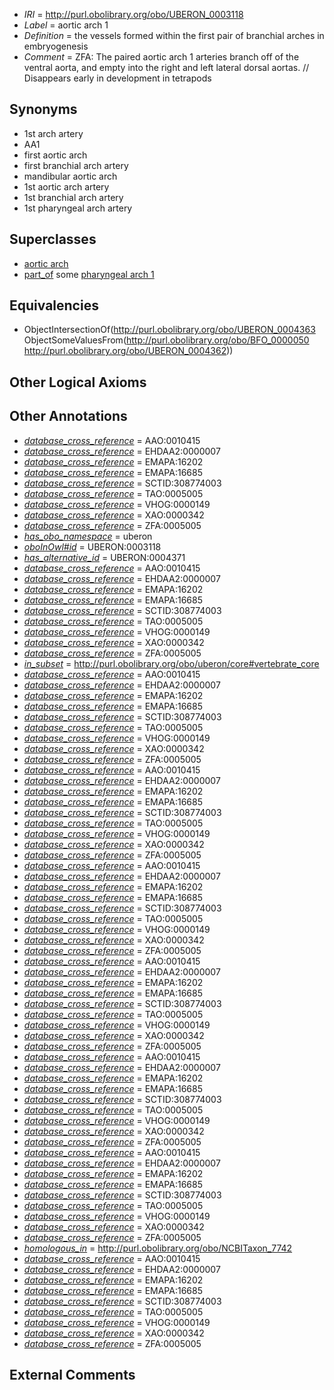  * *IRI* = http://purl.obolibrary.org/obo/UBERON_0003118
 * *Label* = aortic arch 1
 * *Definition* = the vessels formed within the first pair of branchial arches in embryogenesis
 * *Comment* = ZFA: The paired aortic arch 1 arteries branch off of the ventral aorta, and empty into the right and left lateral dorsal aortas. // Disappears early in development in tetrapods

## Synonyms

 * 1st arch artery
 * AA1
 * first aortic arch
 * first branchial arch artery
 * mandibular aortic arch
 * 1st aortic arch artery
 * 1st branchial arch artery
 * 1st pharyngeal arch artery

## Superclasses

 * [aortic arch](../../UBERON/63/UBERON_0004363.md)
 * [part_of](../../BFO/50/BFO_0000050.md) some [pharyngeal arch 1](../../UBERON/62/UBERON_0004362.md)

## Equivalencies

 * ObjectIntersectionOf(<http://purl.obolibrary.org/obo/UBERON_0004363> ObjectSomeValuesFrom(<http://purl.obolibrary.org/obo/BFO_0000050> <http://purl.obolibrary.org/obo/UBERON_0004362>))

## Other Logical Axioms


## Other Annotations

 * *[database_cross_reference](../../ef/oboInOwl#hasDbXref.md)* = AAO:0010415
 * *[database_cross_reference](../../ef/oboInOwl#hasDbXref.md)* = EHDAA2:0000007
 * *[database_cross_reference](../../ef/oboInOwl#hasDbXref.md)* = EMAPA:16202
 * *[database_cross_reference](../../ef/oboInOwl#hasDbXref.md)* = EMAPA:16685
 * *[database_cross_reference](../../ef/oboInOwl#hasDbXref.md)* = SCTID:308774003
 * *[database_cross_reference](../../ef/oboInOwl#hasDbXref.md)* = TAO:0005005
 * *[database_cross_reference](../../ef/oboInOwl#hasDbXref.md)* = VHOG:0000149
 * *[database_cross_reference](../../ef/oboInOwl#hasDbXref.md)* = XAO:0000342
 * *[database_cross_reference](../../ef/oboInOwl#hasDbXref.md)* = ZFA:0005005
 * *[has_obo_namespace](../../ce/oboInOwl#hasOBONamespace.md)* = uberon
 * *[oboInOwl#id](../../id/oboInOwl#id.md)* = UBERON:0003118
 * *[has_alternative_id](../../Id/oboInOwl#hasAlternativeId.md)* = UBERON:0004371
 * *[database_cross_reference](../../ef/oboInOwl#hasDbXref.md)* = AAO:0010415
 * *[database_cross_reference](../../ef/oboInOwl#hasDbXref.md)* = EHDAA2:0000007
 * *[database_cross_reference](../../ef/oboInOwl#hasDbXref.md)* = EMAPA:16202
 * *[database_cross_reference](../../ef/oboInOwl#hasDbXref.md)* = EMAPA:16685
 * *[database_cross_reference](../../ef/oboInOwl#hasDbXref.md)* = SCTID:308774003
 * *[database_cross_reference](../../ef/oboInOwl#hasDbXref.md)* = TAO:0005005
 * *[database_cross_reference](../../ef/oboInOwl#hasDbXref.md)* = VHOG:0000149
 * *[database_cross_reference](../../ef/oboInOwl#hasDbXref.md)* = XAO:0000342
 * *[database_cross_reference](../../ef/oboInOwl#hasDbXref.md)* = ZFA:0005005
 * *[in_subset](../../et/oboInOwl#inSubset.md)* = http://purl.obolibrary.org/obo/uberon/core#vertebrate_core
 * *[database_cross_reference](../../ef/oboInOwl#hasDbXref.md)* = AAO:0010415
 * *[database_cross_reference](../../ef/oboInOwl#hasDbXref.md)* = EHDAA2:0000007
 * *[database_cross_reference](../../ef/oboInOwl#hasDbXref.md)* = EMAPA:16202
 * *[database_cross_reference](../../ef/oboInOwl#hasDbXref.md)* = EMAPA:16685
 * *[database_cross_reference](../../ef/oboInOwl#hasDbXref.md)* = SCTID:308774003
 * *[database_cross_reference](../../ef/oboInOwl#hasDbXref.md)* = TAO:0005005
 * *[database_cross_reference](../../ef/oboInOwl#hasDbXref.md)* = VHOG:0000149
 * *[database_cross_reference](../../ef/oboInOwl#hasDbXref.md)* = XAO:0000342
 * *[database_cross_reference](../../ef/oboInOwl#hasDbXref.md)* = ZFA:0005005
 * *[database_cross_reference](../../ef/oboInOwl#hasDbXref.md)* = AAO:0010415
 * *[database_cross_reference](../../ef/oboInOwl#hasDbXref.md)* = EHDAA2:0000007
 * *[database_cross_reference](../../ef/oboInOwl#hasDbXref.md)* = EMAPA:16202
 * *[database_cross_reference](../../ef/oboInOwl#hasDbXref.md)* = EMAPA:16685
 * *[database_cross_reference](../../ef/oboInOwl#hasDbXref.md)* = SCTID:308774003
 * *[database_cross_reference](../../ef/oboInOwl#hasDbXref.md)* = TAO:0005005
 * *[database_cross_reference](../../ef/oboInOwl#hasDbXref.md)* = VHOG:0000149
 * *[database_cross_reference](../../ef/oboInOwl#hasDbXref.md)* = XAO:0000342
 * *[database_cross_reference](../../ef/oboInOwl#hasDbXref.md)* = ZFA:0005005
 * *[database_cross_reference](../../ef/oboInOwl#hasDbXref.md)* = AAO:0010415
 * *[database_cross_reference](../../ef/oboInOwl#hasDbXref.md)* = EHDAA2:0000007
 * *[database_cross_reference](../../ef/oboInOwl#hasDbXref.md)* = EMAPA:16202
 * *[database_cross_reference](../../ef/oboInOwl#hasDbXref.md)* = EMAPA:16685
 * *[database_cross_reference](../../ef/oboInOwl#hasDbXref.md)* = SCTID:308774003
 * *[database_cross_reference](../../ef/oboInOwl#hasDbXref.md)* = TAO:0005005
 * *[database_cross_reference](../../ef/oboInOwl#hasDbXref.md)* = VHOG:0000149
 * *[database_cross_reference](../../ef/oboInOwl#hasDbXref.md)* = XAO:0000342
 * *[database_cross_reference](../../ef/oboInOwl#hasDbXref.md)* = ZFA:0005005
 * *[database_cross_reference](../../ef/oboInOwl#hasDbXref.md)* = AAO:0010415
 * *[database_cross_reference](../../ef/oboInOwl#hasDbXref.md)* = EHDAA2:0000007
 * *[database_cross_reference](../../ef/oboInOwl#hasDbXref.md)* = EMAPA:16202
 * *[database_cross_reference](../../ef/oboInOwl#hasDbXref.md)* = EMAPA:16685
 * *[database_cross_reference](../../ef/oboInOwl#hasDbXref.md)* = SCTID:308774003
 * *[database_cross_reference](../../ef/oboInOwl#hasDbXref.md)* = TAO:0005005
 * *[database_cross_reference](../../ef/oboInOwl#hasDbXref.md)* = VHOG:0000149
 * *[database_cross_reference](../../ef/oboInOwl#hasDbXref.md)* = XAO:0000342
 * *[database_cross_reference](../../ef/oboInOwl#hasDbXref.md)* = ZFA:0005005
 * *[database_cross_reference](../../ef/oboInOwl#hasDbXref.md)* = AAO:0010415
 * *[database_cross_reference](../../ef/oboInOwl#hasDbXref.md)* = EHDAA2:0000007
 * *[database_cross_reference](../../ef/oboInOwl#hasDbXref.md)* = EMAPA:16202
 * *[database_cross_reference](../../ef/oboInOwl#hasDbXref.md)* = EMAPA:16685
 * *[database_cross_reference](../../ef/oboInOwl#hasDbXref.md)* = SCTID:308774003
 * *[database_cross_reference](../../ef/oboInOwl#hasDbXref.md)* = TAO:0005005
 * *[database_cross_reference](../../ef/oboInOwl#hasDbXref.md)* = VHOG:0000149
 * *[database_cross_reference](../../ef/oboInOwl#hasDbXref.md)* = XAO:0000342
 * *[database_cross_reference](../../ef/oboInOwl#hasDbXref.md)* = ZFA:0005005
 * *[database_cross_reference](../../ef/oboInOwl#hasDbXref.md)* = AAO:0010415
 * *[database_cross_reference](../../ef/oboInOwl#hasDbXref.md)* = EHDAA2:0000007
 * *[database_cross_reference](../../ef/oboInOwl#hasDbXref.md)* = EMAPA:16202
 * *[database_cross_reference](../../ef/oboInOwl#hasDbXref.md)* = EMAPA:16685
 * *[database_cross_reference](../../ef/oboInOwl#hasDbXref.md)* = SCTID:308774003
 * *[database_cross_reference](../../ef/oboInOwl#hasDbXref.md)* = TAO:0005005
 * *[database_cross_reference](../../ef/oboInOwl#hasDbXref.md)* = VHOG:0000149
 * *[database_cross_reference](../../ef/oboInOwl#hasDbXref.md)* = XAO:0000342
 * *[database_cross_reference](../../ef/oboInOwl#hasDbXref.md)* = ZFA:0005005
 * *[homologous_in](../../core#homologous/in/core#homologous_in.md)* = http://purl.obolibrary.org/obo/NCBITaxon_7742
 * *[database_cross_reference](../../ef/oboInOwl#hasDbXref.md)* = AAO:0010415
 * *[database_cross_reference](../../ef/oboInOwl#hasDbXref.md)* = EHDAA2:0000007
 * *[database_cross_reference](../../ef/oboInOwl#hasDbXref.md)* = EMAPA:16202
 * *[database_cross_reference](../../ef/oboInOwl#hasDbXref.md)* = EMAPA:16685
 * *[database_cross_reference](../../ef/oboInOwl#hasDbXref.md)* = SCTID:308774003
 * *[database_cross_reference](../../ef/oboInOwl#hasDbXref.md)* = TAO:0005005
 * *[database_cross_reference](../../ef/oboInOwl#hasDbXref.md)* = VHOG:0000149
 * *[database_cross_reference](../../ef/oboInOwl#hasDbXref.md)* = XAO:0000342
 * *[database_cross_reference](../../ef/oboInOwl#hasDbXref.md)* = ZFA:0005005

## External Comments

